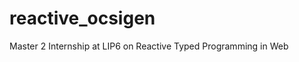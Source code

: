 reactive_ocsigen
================

Master 2 Internship at LIP6 on Reactive Typed Programming in Web
